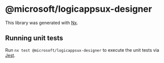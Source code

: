 # @microsoft/logicappsux-designer

This library was generated with [Nx](https://nx.dev).

## Running unit tests

Run `nx test @microsoft/logicappsux-designer` to execute the unit tests via [Jest](https://jestjs.io).
